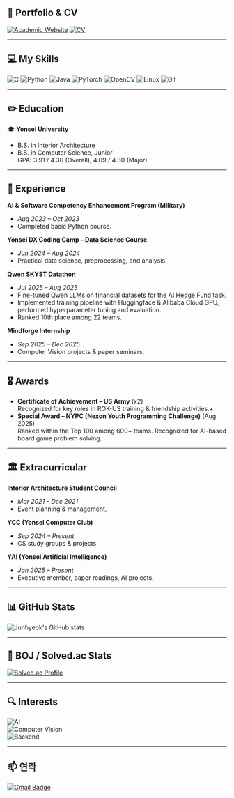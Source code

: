 ## 🔗 Portfolio & CV

[![Academic Website](https://img.shields.io/badge/Academic%20Website-0000FF?style=for-the-badge&logo=google-chrome&logoColor=white)](https://junhyeok101.github.io/)
[![CV](https://img.shields.io/badge/CV-800080?style=for-the-badge&logo=adobeacrobatreader&logoColor=white)](https://raw.githubusercontent.com/junhyeok101/junhyeok101/main/cv.pdf)

---

## 💻 My Skills

![C](https://img.shields.io/badge/C-A8B9CC?style=flat&logo=c&logoColor=white)
![Python](https://img.shields.io/badge/Python-3776AB?style=flat&logo=python&logoColor=white)
![Java](https://img.shields.io/badge/Java-007396?style=flat&logo=java&logoColor=white)
![PyTorch](https://img.shields.io/badge/PyTorch-EE4C2C?style=flat&logo=pytorch&logoColor=white)
![OpenCV](https://img.shields.io/badge/OpenCV-5C3EE8?style=flat&logo=opencv&logoColor=white)
![Linux](https://img.shields.io/badge/Linux-FCC624?style=flat&logo=linux&logoColor=black)
![Git](https://img.shields.io/badge/Git-F05032?style=flat&logo=git&logoColor=white)


---


## ✏️ Education

🎓 **Yonsei University**  
- B.S. in Interior Architecture 
- B.S. in Computer Science, Junior  
  GPA: 3.91 / 4.30 (Overall), 4.09 / 4.30 (Major)


---

## 💼 Experience

**AI & Software Competency Enhancement Program (Military)**  
- *Aug 2023 – Oct 2023*  
- Completed basic Python course.

**Yonsei DX Coding Camp – Data Science Course**  
- *Jun 2024 – Aug 2024*  
- Practical data science, preprocessing, and analysis.

**Qwen SKYST Datathon**  
- *Jul 2025 – Aug 2025*  
- Fine-tuned Qwen LLMs on financial datasets for the AI Hedge Fund task.  
- Implemented training pipeline with Huggingface & Alibaba Cloud GPU, performed hyperparameter tuning and evaluation.  
- Ranked 10th place among 22 teams.

**Mindforge Internship**  
- *Sep 2025 – Dec 2025*  
- Computer Vision projects & paper seminars.
---

## 🎖️ Awards
- **Certificate of Achievement – US Army** (x2)  
  Recognized for key roles in ROK-US training & friendship activities.+
- **Special Award – NYPC (Nexon Youth Programming Challenge)** (Aug 2025)  
  Ranked within the Top 100 among 600+ teams. Recognized for AI-based board game problem solving.


---

## 🏛 Extracurricular

**Interior Architecture Student Council**  
- *Mar 2021 – Dec 2021*  
- Event planning & management.
  
**YCC (Yonsei Computer Club)**  
- *Sep 2024 – Present*  
- CS study groups & projects.

**YAI (Yonsei Artificial Intelligence)**  
- *Jan 2025 – Present*  
- Executive member, paper readings, AI projects.

---

## 📊 GitHub Stats

![Junhyeok's GitHub stats](https://github-readme-stats-xi-hazel-23.vercel.app/api?username=junhyeok101&show_icons=true&theme=radical)


---

## 🧠 BOJ / Solved.ac Stats
[![Solved.ac Profile](http://mazassumnida.wtf/api/v2/generate_badge?boj=aea898)](https://solved.ac/aea898)

<!--
![mazandi profile](http://mazandi.herokuapp.com/api?handle=aea898&theme=dark)
-->

---

## 🔍 **Interests**  
![AI](https://img.shields.io/badge/AI-000000?style=flat&logo=ai&logoColor=white)  
![Computer Vision](https://img.shields.io/badge/Computer%20Vision-5C3EE8?style=flat&logo=opencv&logoColor=white)  
![Backend](https://img.shields.io/badge/Backend-2496ED?style=flat&logo=serverfault&logoColor=white)


---


## 📫 연락
[![Gmail Badge](https://img.shields.io/badge/-Gmail-red?style=flat-square&logo=Gmail&logoColor=white&link=mailto:youremail@gmail.com)](mailto:youremail@gmail.com)
